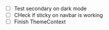 - [ ] Test secondary on dark mode
- [ ] CHeck if sticky on navbar is working
- [ ] Finish ThemeContext
